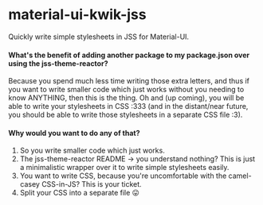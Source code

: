 # material-ui-kwik-jss
Quickly write simple stylesheets in JSS for Material-UI.
#### What's the benefit of adding another package to my package.json over using the jss-theme-reactor?
Because you spend much less time writing those extra letters, and thus if you want to write smaller code which just works without you needing to know ANYTHING, then this is the thing.
Oh and (up coming), you will be able to write your stylesheets in CSS :333 (and in the distant/near future, you should be able to write those stylesheets in a separate CSS file :3).
#### Why would you want to do any of that?
1. So you write smaller code which just works.
2. The jss-theme-reactor README -> you understand nothing? This is just a minimalistic wrapper over it to write simple stylesheets easily.
3. You want to write CSS, because you're uncomfortable with the camel-casey CSS-in-JS? This is your ticket.
4. Split your CSS into a separate file :stuck_out_tongue:
